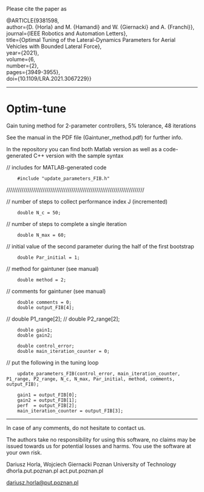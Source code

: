 Please cite the paper as

@ARTICLE{9381598,  
author={D. {Horla} and M. {Hamandi} and W. {Giernacki} and A. {Franchi}},  
journal={IEEE Robotics and Automation Letters},   
title={Optimal Tuning of the Lateral-Dynamics Parameters for Aerial Vehicles with Bounded Lateral Force},   
year={2021},  
volume={6,  
number={2},  
pages={3949-3955},  
doi={10.1109/LRA.2021.3067229}}

***

# Optim-tune
Gain tuning method for 2-parameter controllers, 5% tolerance, 48 iterations

See the manual in the PDF file (Gaintuner_method.pdf) for further info. 

In the repository you can find both Matlab version as well as a code-generated C++ version with the sample syntax


// includes for MATLAB-generated code

        #include "update_parameters_FIB.h"

////////////////////////////////////////////////////////////////////////

// number of steps to collect performance index J (incremented)

        double N_c = 50;
        
// number of steps to complete a single iteration

        double N_max = 60;
        
// initial value of the second parameter during the half of the first bootstrap

        double Par_initial = 1;
        
// method for gaintuner (see manual)
        
        double method = 2;
        
// comments for gaintuner (see manual)

        double comments = 0;
        double output_FIB[4];

// double P1_range[2];
// double P2_range[2];

        double gain1;
        double gain2;

        double control_error;
        double main_iteration_counter = 0;

// put the following in the tuning loop

        update_parameters_FIB(control_error, main_iteration_counter, P1_range, P2_range, N_c, N_max, Par_initial, method, comments, output_FIB);

        gain1 = output_FIB[0];
        gain2 = output_FIB[1];
        perf  = output_FIB[2];
        main_iteration_counter = output_FIB[3];

**********************

In case of any comments, do not hesitate to contact us. 

The authors take no responsibility for using this software, no claims may be issued towards us for potential losses and harms. You use the software at your own risk. 

Dariusz Horla, Wojciech Giernacki
Poznan University of Technology
dhorla.put.poznan.pl
act.put.poznan.pl

dariusz.horla@put.poznan.pl
